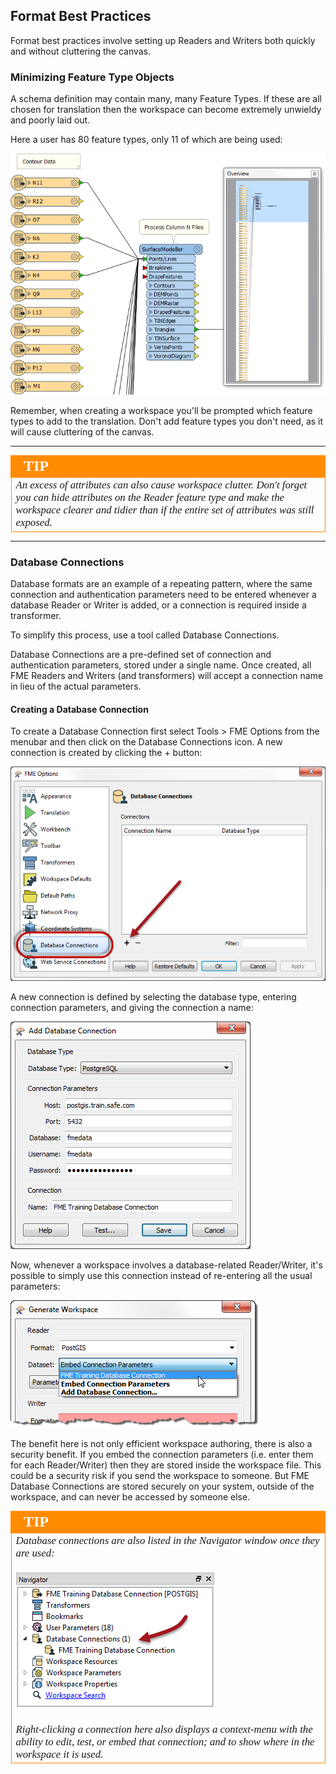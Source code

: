 ## Format Best Practices ##

Format best practices involve setting up Readers and Writers both quickly and without cluttering the canvas.


### Minimizing Feature Type Objects ###

A schema definition may contain many, many Feature Types. If these are all chosen for translation then the workspace can become extremely unwieldy and poorly laid out.

Here a user has 80 feature types, only 11 of which are being used:

![](./Images/Img3.31.ExcessFeatureTypes.png)

Remember, when creating a workspace you'll be prompted which feature types to add to the translation. Don't add feature types you don't need, as it will cause cluttering of the canvas.

---

<!--Tip Section--> 

<table style="border-spacing: 0px">
<tr>
<td style="vertical-align:middle;background-color:darkorange;border: 2px solid darkorange">
<i class="fa fa-info-circle fa-lg fa-pull-left fa-fw" style="color:white;padding-right: 12px;vertical-align:text-top"></i>
<span style="color:white;font-size:x-large;font-weight: bold;font-family:serif">TIP</span>
</td>
</tr>

<tr>
<td style="border: 1px solid darkorange">
<span style="font-family:serif; font-style:italic; font-size:larger">
An excess of attributes can also cause workspace clutter. Don't forget you can hide attributes on the Reader feature type and make the workspace clearer and tidier than if the entire set of attributes was still exposed.
</span>
</td>
</tr>
</table>

---

### Database Connections ###

Database formats are an example of a repeating pattern, where the same connection and authentication parameters need to be entered whenever a database Reader or Writer is added, or a connection is required inside a transformer.

To simplify this process, use a tool called Database Connections.

Database Connections are a pre-defined set of connection and authentication parameters, stored under a single name. Once created, all FME Readers and Writers (and transformers) will accept a connection name in lieu of the actual parameters.


#### Creating a Database Connection ####

To create a Database Connection first select Tools > FME Options from the menubar and then click on the Database Connections icon. A new connection is created by clicking the + button:

![](./Images/Img3.32.AddDatabaseConnection.png)

A new connection is defined by selecting the database type, entering connection parameters, and giving the connection a name:

![](./Images/Img3.33.AddDatabaseConnectionDialog.png)

Now, whenever a workspace involves a database-related Reader/Writer, it's possible to simply use this connection instead of re-entering all the usual parameters:

![](./Images/Img3.34.UsingDatabaseConnection.png)

The benefit here is not only efficient workspace authoring, there is also a security benefit. If you embed the connection parameters (i.e. enter them for each Reader/Writer) then they are stored inside the workspace file. This could be a security risk if you send the workspace to someone. But FME Database Connections are stored securely on your system, outside of the workspace, and can never be accessed by someone else.



<!--Tip Section--> 

<table style="border-spacing: 0px">
<tr>
<td style="vertical-align:middle;background-color:darkorange;border: 2px solid darkorange">
<i class="fa fa-info-circle fa-lg fa-pull-left fa-fw" style="color:white;padding-right: 12px;vertical-align:text-top"></i>
<span style="color:white;font-size:x-large;font-weight: bold;font-family:serif">TIP</span>
</td>
</tr>

<tr>
<td style="border: 1px solid darkorange">
<span style="font-family:serif; font-style:italic; font-size:larger">
Database connections are also listed in the Navigator window once they are used:
<br><br><img src="./Images/Img3.49.DatabaseConnectionInNavigator.png">
<br><br>Right-clicking a connection here also displays a context-menu with the ability to edit, test, or embed that connection; and to show where in the workspace it is used.
</span>
</td>
</tr>
</table>
